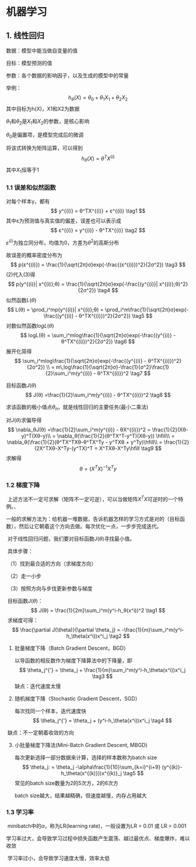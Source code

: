 # 机器学习

## 1. 线性回归

数据：模型中能当做自变量的值

目标：模型预测的值

参数：各个数据的影响因子，以及生成的模型中的常量

举例：
$$
h_θ(X) = θ_{0} + θ_{1}X_{1} + θ_{2}X_{2}
$$
其中目标为h(X)，X1和X2为数据

$θ_1$和$θ_2$是$X_1$和$X_2$的参数，是核心影响

$θ_0$是偏置项，是模型完成后的微调

将该式转换为矩阵运算，可以得到
$$
h_θ(X) = θ^TX^{(i)}
$$
其中$X_1$恒等于1



### 1.1 误差和似然函数

对每个样本y，都有
$$
y^{(i)} = θ^TX^{(i)} + ε^{(i)} \tag1
$$
其中ε为预测值与真实值的偏差，误差也可以表示成
$$
ε^{(i)} = y^{(i)} -  θ^TX^{(i)} \tag2
$$


$ε^{(i)}$为独立同分布，均值为0，方差为$θ^2$的高斯分布

故误差的概率密度分布为
$$
p(ε^{(i)}) = \frac{1}{\sqrt{2π}σ}exp(-\frac{(ε^{(i)})^2}{2σ^2}) \tag3
$$
(2)代入(3)得
$$
p(y^{(i)}| x^{(i)};θ) = \frac{1}{\sqrt{2π}σ}exp(-\frac{(y^{(i)}| x^{(i)};θ)^2}{2σ^2}) \tag4
$$
似然函数$L(θ)$
$$
L(θ) = \prod_i^mp(y^{(i)}| x^{(i)};θ) = \prod_i^m\frac{1}{\sqrt{2π}σ}exp(-\frac{(y^{(i)} -  θ^TX^{(i)})^2}{2σ^2}) \tag5
$$
对数似然函数$logL(θ)$
$$
logL(θ) = \sum_i^mlog\frac{1}{\sqrt{2π}σ}exp(-\frac{(y^{(i)} -  θ^TX^{(i)})^2}{2σ^2}) \tag6
$$
展开化简得
$$
\sum_i^mlog\frac{1}{\sqrt{2π}σ}exp(-\frac{(y^{(i)} -  θ^TX^{(i)})^2}{2σ^2}) \\
 = m\,log\frac{1}{\sqrt{2π}σ}-\frac{1}{σ^2}\frac{1}{2}\sum_i^m(y^{(i)} -  θ^TX^{(i)})^2 \tag7
$$


目标函数$J(θ)$	
$$
J(θ) =\frac{1}{2}\sum_i^m(y^{(i)} -  θ^TX^{(i)})^2 \tag8
$$


求该函数的极小值点$θ_n$，就是线性回归的主要任务(最小二乘法)

对$J(θ)$求偏导得
$$
\nabla_θJ(θ) =\frac{1}{2}\sum_i^m(y^{(i)} -  θX^{(i)})^2 = \frac{1}{2}(Xθ-y)^T(Xθ-y)\\ 
= \nabla_θ(\frac{1}{2}(θ^TX^T-y^T)(Xθ-y)) \hfill\\
= \nabla_θ(\frac{1}{2}(θ^TX^TXθ-θ^TX^Ty - y^TXθ + y^Ty)\hfill\\
= \frac{1}{2}(2X^TXθ-X^Ty-(y^TX)^T = X^TXθ-X^Ty\hfill \tag9
$$
求解得
$$
θ = (X^TX)^{-1}X^Ty \tag{10}
$$

### 1.2 梯度下降

​	上述方法不一定可求解（矩阵不一定可逆），可以当做矩阵$X^TX$可逆时的一个特例。、

​	一般的求解方法为：给机器一堆数据，告诉机器怎样的学习方式是对的（目标函数），然后让它朝着这个方向去做。每次优化一点，一步步完成迭代。

​	对于线性回归问题，我们要对目标函数$J(θ)$寻找最小值。

​	具体步骤：

​		（1）找到最合适的方向（求梯度方向）

​		（2）走一小步

​		（3）按照方向与步伐更新参数与梯度

​	目标函数$J(θ)$：
$$
J(θ) = \frac{1}{2m}\sum_i^m(y^i-h_θ(x^i))^2 \tag1
$$
​	求梯度可得：
$$
\frac{\partial J(\theta)}{\partial \theta_j} = -\frac{1}{m}\sum_i^m(y^i-h_\theta(x^i))x^i_j \tag2
$$

 1. 批量梯度下降（Batch Gradient Descent，BGD）

    以导函数的相反数作为梯度下降算法中的下降量，即
    $$
    \theta_j^{'} = \theta_j + \frac{1}{m}\sum_i^m(y^i-h_\theta(x^i))x^i_j \tag3
    $$
    缺点：迭代速度太慢

2. 随机梯度下降（Stochastic Gradient Descent，SGD）

   每次找同一个样本，迭代速度快
   $$
   \theta_j^{'} = \theta_j + (y^i-h_\theta(x^i))x^i_j \tag4
   $$

​	缺点：不一定朝着收敛的方向

3. 小批量梯度下降法(Mini-Batch Gradient Descent, MBGD)

   每次更新选择一部分数据来计算，选择的样本数称为batch size
   $$
   \theta_j: = \theta_j -\alpha\frac{1}{10}\sum_{k=i}^{i+9} (y^{(k)}-h_\theta(x^{(k)}))x^{(k)}_j \tag5
   $$
   常见的batch size数量为2的5次方，2的6次方

   batch size越大，结果越精确，但速度越慢，内存占用越大



### 1.3 学习率

​	minibatch中的$\alpha$，称为LR(learning rate)，一般设置为LR = 0.01 或 LR = 0.001

​	学习率过大，会导致学习过程中损失函数产生震荡、越过最优点、梯度爆炸，难以收敛

​	学习率过小，会导致学习速度太慢，效率太低

​	
